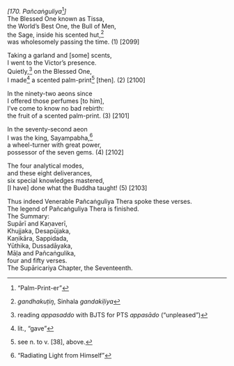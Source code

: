 *\[170. Pañcaṅguliya*[^1]*\]*  
The Blessed One known as Tissa,  
the World’s Best One, the Bull of Men,  
the Sage, inside his scented hut,[^2]  
was wholesomely passing the time. (1) \[2099\]

Taking a garland and \[some\] scents,  
I went to the Victor’s presence.  
Quietly,[^3] on the Blessed One,  
I made[^4] a scented palm-print[^5] \[then\]. (2) \[2100\]

In the ninety-two aeons since  
I offered those perfumes \[to him\],  
I’ve come to know no bad rebirth:  
the fruit of a scented palm-print. (3) \[2101\]

In the seventy-second aeon  
I was the king, Sayampabha,[^6]  
a wheel-turner with great power,  
possessor of the seven gems. (4) \[2102\]

The four analytical modes,  
and these eight deliverances,  
six special knowledges mastered,  
\[I have\] done what the Buddha taught! (5) \[2103\]

Thus indeed Venerable Pañcaṅguliya Thera spoke these verses.  
The legend of Pañcaṅguliya Thera is finished.  
The Summary:  
Supārī and Kaṇaverī,  
Khujjaka, Desapūjaka,  
Kaṇikāra, Sappidada,  
Yūthika, Dussadāyaka,  
Māḷa and Pañcaṅgulika,  
four and fifty verses.  
The Supāricariya Chapter, the Seventeenth.

[^1]: “Palm-Print-er”

[^2]: *gandhakuṭiŋ*, Sinhala *gandakiḷiya*

[^3]: reading *appasaddo* with BJTS for PTS *appasādo* (“unpleased”)

[^4]: lit., “gave”

[^5]: see n. to v. \[38\], above.

[^6]: “Radiating Light from Himself”
